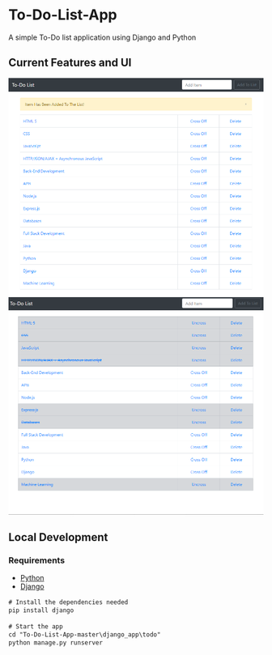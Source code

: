 # To-Do-List-App
A simple To-Do list application using Django and Python

## Current Features and UI

<img src="images/Image1.PNG" weight="325" height="430">    <img src="images/Image3.PNG" weight="325" height="430">


## Local Development
### Requirements
 - [Python](https://www.python.org/downloads/)
 - [Django](https://www.djangoproject.com/)

```
# Install the dependencies needed
pip install django

# Start the app
cd "To-Do-List-App-master\django_app\todo" 
python manage.py runserver

```
